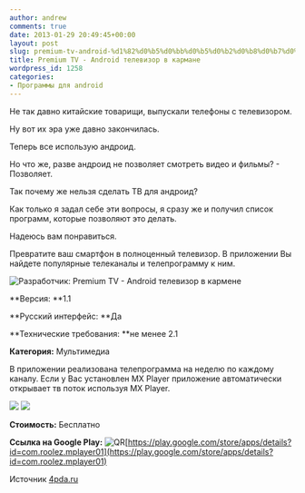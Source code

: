 ```yaml
---
author: andrew
comments: true
date: 2013-01-29 20:49:45+00:00
layout: post
slug: premium-tv-android-%d1%82%d0%b5%d0%bb%d0%b5%d0%b2%d0%b8%d0%b7%d0%be%d1%80-%d0%b2-%d0%ba%d0%b0%d1%80%d0%bc%d0%b0%d0%bd%d0%b5
title: Premium TV - Android телевизор в кармане
wordpress_id: 1258
categories:
- Программы для android
---
```


Не так давно китайские товарищи, выпускали телефоны с телевизором.





Ну вот их эра уже давно закончилась.





Теперь все использую андроид.





Но что же, разве андроид не позволяет смотреть видео и фильмы? - Позволяет.





Так почему же нельзя сделать ТВ для андроид?


<!-- more -->


Как только я задал себе эти вопросы, я сразу же и получил список программ, которые позволяют это делать.





Надеюсь вам понравиться.





Превратите ваш смартфон в полноценный телевизор. В приложении Вы найдете популярные телеканалы и телепрограмму к ним.





![Разработчик: Premium TV - Android телевизор в кармене](http://s.4pda.ru/wp-content/uploads/2013/01/premium-tv1-287x480.jpg)





**Версия: **1.1





**Русский интерфейс: **Да





**Технические требования: **не менее 2.1





**Категория:** Мультимедиа









В приложении реализована телепрограмма на неделю по каждому каналу. Если у Вас установлен MX Player приложение автоматически открывает тв поток используя MX Player.





![](http://s.4pda.ru/wp-content/uploads/2013/01/premium-tv3-287x480.jpg)
![](http://s.4pda.ru/wp-content/uploads/2013/01/tv-premium21-287x480.jpg)




**Стоимость:** Бесплатно





**Ссылка на Google Play:** ![QR](http://s.4pda.ru/forum/style_images/1/qr_code.gif)[https://play.google.com/store/apps/details?id=com.roolez.mplayer01](https://play.google.com/store/apps/details?id=com.roolez.mplayer01)





Источник [4pda.ru](http://4pda.ru/2013/01/25/87064/)
